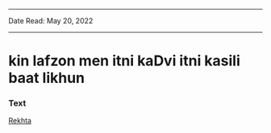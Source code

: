 
---

Date Read: May 20, 2022

---


# kin lafzon men itni kaDvi itni kasili baat likhun


### Text

[Rekhta](https://www.rekhta.org/ghazals/kin-lafzon-men-itnii-kadvii-itnii-kasiilii-baat-likhuun-javed-akhtar-ghazals?lang=ur)

